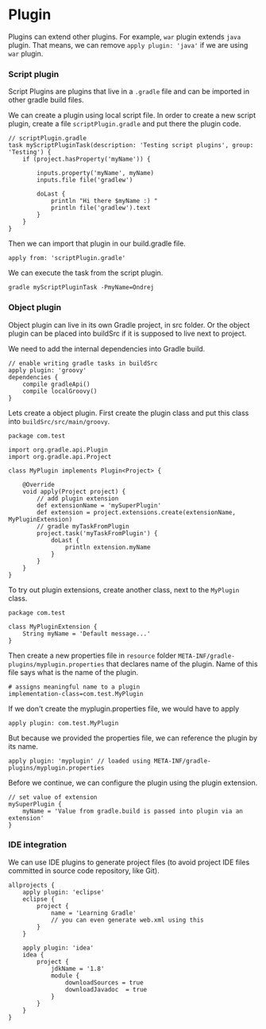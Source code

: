 # Plugin

Plugins can extend other plugins. For example, `war` plugin extends `java` plugin. That means, we can remove `apply plugin: 'java'` if we are using `war` plugin.

### Script plugin

Script Plugins are plugins that live in a `.gradle` file and can be imported in other gradle build files.

We can create a plugin using local script file. In order to create a new script plugin, create a file `scriptPlugin.gradle` and put there the plugin code.

```
// scriptPlugin.gradle
task myScriptPluginTask(description: 'Testing script plugins', group: 'Testing') {
    if (project.hasProperty('myName')) {

        inputs.property('myName', myName)
        inputs.file file('gradlew')

        doLast {
            println "Hi there $myName :) "
            println file('gradlew').text
        }
    }
}
```

Then we can import that plugin in our build.gradle file.

```
apply from: 'scriptPlugin.gradle'
```

We can execute the task from the script plugin.

```
gradle myScriptPluginTask -PmyName=Ondrej 
```

### Object plugin

Object plugin can live in its own Gradle project, in src folder. Or the object plugin can be placed into buildSrc if it is supposed to live next to project.

We need to add the internal dependencies into Gradle build.

```
// enable writing gradle tasks in buildSrc
apply plugin: 'groovy'
dependencies {
    compile gradleApi()
    compile localGroovy()
}
```

Lets create a object plugin. First create the plugin class and put this class into `buildSrc/src/main/groovy`.

```
package com.test

import org.gradle.api.Plugin
import org.gradle.api.Project

class MyPlugin implements Plugin<Project> {

    @Override
    void apply(Project project) {
        // add plugin extension
        def extensionName = 'mySuperPlugin'
        def extension = project.extensions.create(extensionName, MyPluginExtension)
        // gradle myTaskFromPlugin
        project.task('myTaskFromPlugin') {
            doLast {
                println extension.myName
            }
        }
    }
}
```

To try out plugin extensions, create another class, next to the `MyPlugin` class.

```
package com.test

class MyPluginExtension {
    String myName = 'Default message...'
}
```

Then create a new properties file in `resource` folder `META-INF/gradle-plugins/myplugin.properties` that declares name of the plugin. Name of this file says what is the name of the plugin.

```
# assigns meaningful name to a plugin
implementation-class=com.test.MyPlugin
```

If we don't create the myplugin.properties file, we would have to apply

```
apply plugin: com.test.MyPlugin
```

But because we provided the properties file, we can reference the plugin by its name.

```
apply plugin: 'myplugin' // loaded using META-INF/gradle-plugins/myplugin.properties
```

Before we continue, we can configure the plugin using the plugin extension.

```
// set value of extension
mySuperPlugin {
    myName = 'Value from gradle.build is passed into plugin via an extension'
}
```

### IDE integration

We can use IDE plugins to generate project files \(to avoid project IDE files committed in source code repository, like Git\).

```
allprojects {
    apply plugin: 'eclipse'
    eclipse {
        project {
            name = 'Learning Gradle'
            // you can even generate web.xml using this
        }
    }

    apply plugin: 'idea'
    idea {
        project {
            jdkName = '1.8'
            module {
                downloadSources = true
                downloadJavadoc  = true
            }
        }
    }
}
```




